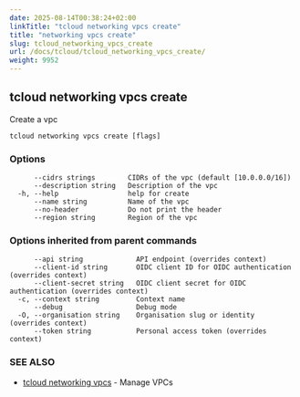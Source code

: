 ```yaml
---
date: 2025-08-14T00:38:24+02:00
linkTitle: "tcloud networking vpcs create"
title: "networking vpcs create"
slug: tcloud_networking_vpcs_create
url: /docs/tcloud/tcloud_networking_vpcs_create/
weight: 9952
---
```

## tcloud networking vpcs create

Create a vpc

```
tcloud networking vpcs create [flags]
```

### Options

```
      --cidrs strings        CIDRs of the vpc (default [10.0.0.0/16])
      --description string   Description of the vpc
  -h, --help                 help for create
      --name string          Name of the vpc
      --no-header            Do not print the header
      --region string        Region of the vpc
```

### Options inherited from parent commands

```
      --api string             API endpoint (overrides context)
      --client-id string       OIDC client ID for OIDC authentication (overrides context)
      --client-secret string   OIDC client secret for OIDC authentication (overrides context)
  -c, --context string         Context name
      --debug                  Debug mode
  -O, --organisation string    Organisation slug or identity (overrides context)
      --token string           Personal access token (overrides context)
```

### SEE ALSO

* [tcloud networking vpcs](/docs/tcloud/tcloud_networking_vpcs/)	 - Manage VPCs

